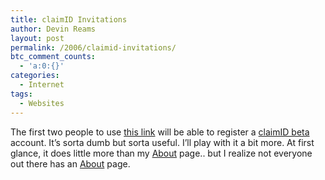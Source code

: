 ```yaml
---
title: claimID Invitations
author: Devin Reams
layout: post
permalink: /2006/claimid-invitations/
btc_comment_counts:
  - 'a:0:{}'
categories:
  - Internet
tags:
  - Websites
---
```

The first two people to use [this link][1] will be able to register a [claimID beta][2] account. It&#8217;s sorta dumb but sorta useful. I&#8217;ll play with it a bit more. At first glance, it does little more than my [About][3] page.. but I realize not everyone out there has an [About][3] page.

 [1]: http://claimid.com/register?key=d01ee6122f8734b5202473d512412ed64b0869a5
 [2]: http://claimid.com/about
 [3]: https://devin.reams.me/about/